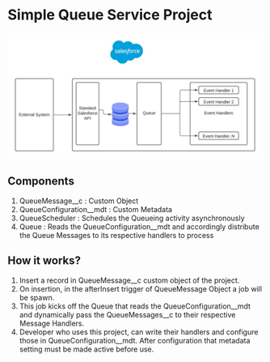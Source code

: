# Simple Queue Service Project

![GitHub Logo](/images/SimpleQueueService.jpeg)

## Components

1. QueueMessage__c : Custom Object
1. QueueConfiguration__mdt : Custom Metadata
1. QueueScheduler : Schedules the Queueing activity asynchronously
1. Queue : Reads the QueueConfiguration__mdt and accordingly distribute the Queue Messages to its respective handlers to process


## How it works?

1. Insert a record in QueueMessage__c custom object of the project.
1. On insertion, in the afterInsert trigger of QueueMessage Object a job will be spawn.
1. This job kicks off the Queue that reads the QueueConfiguration__mdt and dynamically pass the QueueMessages__c to their respective Message Handlers.
1. Developer who uses this project, can write their handlers and configure those in QueueConfiguration__mdt. After configuration that metadata setting must be made active before use.